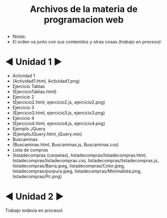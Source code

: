 # <p style="text-align: center;">Archivos de la materia de programacion web</p>
- Notas:
- El orden va junto con sus contenidos y otras cosas *(trabajo en proceso)*:
# ◄ Unidad 1 ►
- Actividad 1
- (Actividad1.html, Actividad1.png)
- Ejercicio Tablas
- (EjercicioTablas.html)
- Ejercicio 2
- (Ejercicio2.html, ejercicio2.js, ejercicio2.png)
- Ejercicio 3
- (Ejercicio3.html, ejercicio3.js, ejercicio3.png)
- Ejercicio 4
- (Ejercicio4.html, ejercicio4.js, ejercicio4.png)
- Ejemplo JQuery
- (EjemploJQuery.html, jQuery.min)
- Buscaminas
- (Buscaminas.html, Buscaminas.js, Buscaminas.css)
- Lista de compras
- (listadecompras (carpetas), listadecompras/listadecompras.html, listadecompras/listadecompras.css, listadecompras/listadecompras.js, listadecompras/Barra.jpeg,             listadecompras/Color.jpeg, listadecompras/purpura.jpeg, listadecompras/Minimalista.png, listadecompras/Pc.png)

# ◄ Unidad 2 ►
Trabajo todavia en proceso\\
